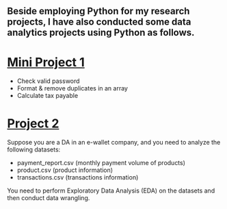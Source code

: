 ## **Beside employing Python for my research projects, I have also conducted some data analytics projects using Python as follows.**

# [**Mini Project 1**](https://github.com/tamdang100/python_projects)

- Check valid password 
- Format & remove duplicates in an array
- Calculate tax payable


# [**Project 2**](https://github.com/tamdang100/python_project2)

Suppose you are a DA in an e-wallet company, and you need to analyze the following datasets:
-	payment_report.csv (monthly payment volume of products)
-	product.csv (product information)
-	transactions.csv (transactions information)
  
You need to perform Exploratory Data Analysis (EDA) on the datasets and then conduct data wrangling.
